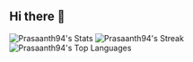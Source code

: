 ## Hi there 👋

<!--
**Prasaanth94/Prasaanth94** is a ✨ _special_ ✨ repository because its `README.md` (this file) appears on your GitHub profile.

Here are some ideas to get you started:

- 🔭 I’m currently working on a personal portfoilio to showcase my projects and skills!
- 🌱 I’m currently learning ...
- 👯 I’m looking to collaborate on ...
- 🤔 I’m looking for help with ...
- 💬 Ask me about ...
- 📫 How to reach me: ...
- 😄 Pronouns: ...
- ⚡ Fun fact: ...
-->

![Prasaanth94's Stats](https://github-readme-stats.vercel.app/api?username=Prasaanth94&theme=vue-dark&show_icons=true&hide_border=true&count_private=true)
![Prasaanth94's Streak](https://github-readme-streak-stats.herokuapp.com/?user=Prasaanth94&theme=vue-dark&hide_border=true)
![Prasaanth94's Top Languages](https://github-readme-stats.vercel.app/api/top-langs/?username=Prasaanth94&theme=vue-dark&show_icons=true&hide_border=true&layout=compact)
